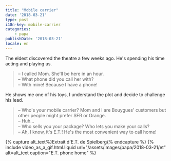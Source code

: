 ```yaml
---
title: "Mobile carrier"
date: '2018-03-21'
type: post
i18n-key: mobile-carrier
categories:
    - papa
publishDate: '2018-03-21'
locale: en
---
```


The eldest discovered the theatre a few weeks ago. He's spending his time acting and playing us.

<!-- more -->

> – I called Mom. She'll be here in an hour.  
> – What phone did you call her with?  
> – With mine! Because I have a phone!

He shows me one of his toys, I understand the plot and decide to challenge his lead.

> – Who's your mobile carrier? Mom and I are Bouygues' customers but other people might prefer SFR or Orange.  
> – Huh…  
> – Who sells you your package? Who lets you make your calls?  
> – Ah, I know, it's E.T.! He's the most convenient way to call home!

{% capture alt_text%}Extrait d'E.T. de Spielberg{% endcapture %}
{% include video_as_a_gif.html.liquid
url="/assets/images/papa/2018-03-21/et"
alt=alt_text
caption="E.T. phone home"
%}
